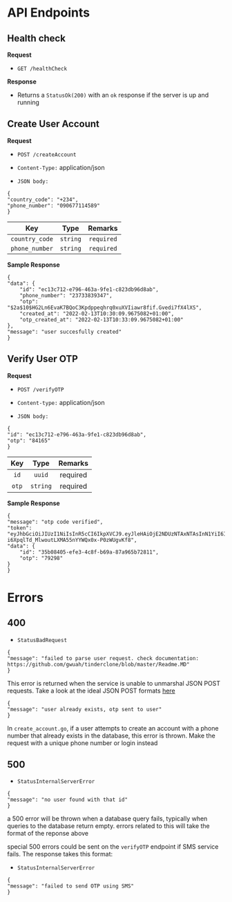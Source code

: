 # API Endpoints

##  Health check

**Request**

+ `GET /healthCheck`

**Response**

+ Returns a `StatusOk(200)` with an `ok` response if the server is up and running

## Create User Account

**Request**

+ `POST /createAccount`

+ `Content-Type:` application/json

+ `JSON body:` 
```
{
"country_code": "+234",
"phone_number": "090677114589"
}
```


|     **Key**    | **Type** | **Remarks** |
|:--------------:|:--------:|:-----------:|
| `country_code` | `string` | `required`  |
| `phone_number` | `string` | `required`  |


**Sample Response**
```
{
"data": {
    "id": "ec13c712-e796-463a-9fe1-c823db96d8ab",
    "phone_number": "23733839347",
    "otp": "$2a$10$HG2Ln6EvaK7BQoC3Kpdppeqhrq0xuXVIiawr8fif.Gvedi7fX4lXS",
    "created_at": "2022-02-13T10:30:09.9675082+01:00",
    "otp_created_at": "2022-02-13T10:33:09.9675082+01:00"
},
"message": "user succesfully created"
}
```

## Verify User OTP

**Request**

+ `POST /verifyOTP`

+ `Content-type:` application/json

+ `JSON body:`
```
{
"id": "ec13c712-e796-463a-9fe1-c823db96d8ab",
"otp": "84165"
}
```

|     **Key**    | **Type** | **Remarks** |
|:--------------:|:--------:|:-----------:|
| `id` | `uuid` | required  |
| `otp` | `string` | required  |


**Sample Response**
```
{
"message": "otp code verified",
"token": "eyJhbGciOiJIUzI1NiIsInR5cCI6IkpXVCJ9.eyJleHAiOjE2NDUzNTAxNTAsInN1YiI6IjM1YjA4NDA1LWVmZTMtNGM4Zi1iNjlhLTg3YTk2NWI3MjgxMSJ9.CT-i6XpqlTd_MlwoutLXMA55nYYWQx0x-P0zWUgvKf8",
"data": {
    "id": "35b08405-efe3-4c8f-b69a-87a965b72811",
    "otp": "79298"
}
}
```
# Errors

## 400

+ `StatusBadRequest`
```
{
"message": "failed to parse user request. check documentation: https://github.com/gwuah/tinderclone/blob/master/Readme.MD"
}
```
This error is returned when the service is unable to unmarshal JSON POST requests. Take a look at the ideal JSON POST formats [here](#create-user-account)

```
{
"message": "user already exists, otp sent to user"
}
```
In `create_account.go`, if a user attempts to create an account with a phone number that already exists in the database, this error is thrown. Make the request with a unique phone number or login instead

## 500

+ `StatusInternalServerError`
```
{
"message": "no user found with that id"
}
```
a 500 error will be thrown when a database query fails, typically when queries to the database return empty. errors related to this will take the format of the reponse above

special 500 errors could be sent on the `verifyOTP` endpoint if SMS service fails. The response takes this format:

+ `StatusInternalServerError`
```
{
"message": "failed to send OTP using SMS"
}
```